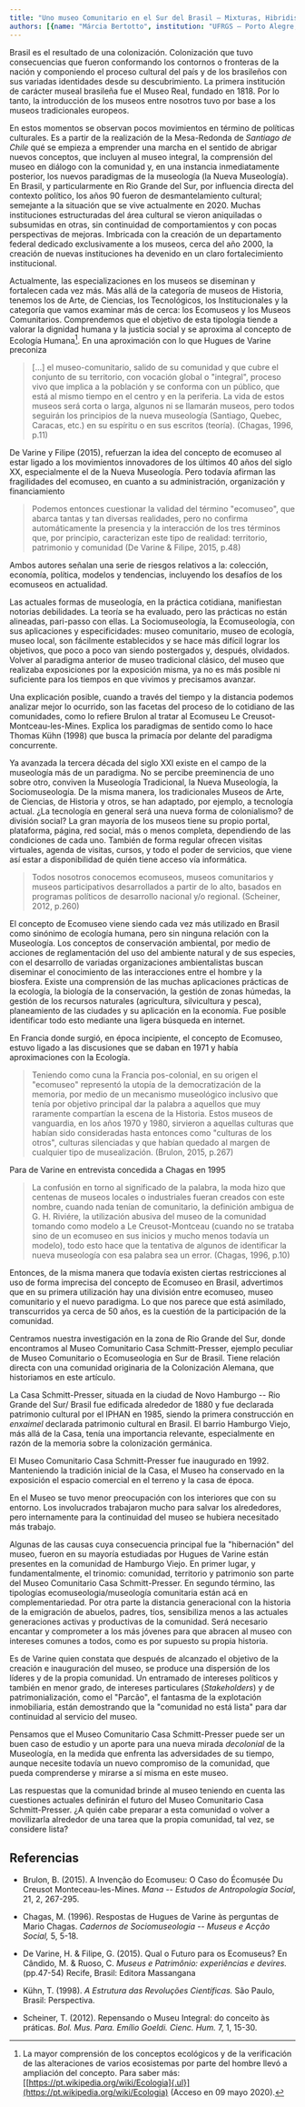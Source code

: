 ```yaml
---
title: "Uno museo Comunitario en el Sur del Brasil – Mixturas, Hibridismos y Participación"
authors: [{name: "Márcia Bertotto", institution: "UFRGS – Porto Alegre, Brasil"}, {name: "Vera Rangel", institution: "Museóloga y Consultora Independiente – Porto Alegre, Brasil"}]
---
```


Brasil es el resultado de una colonización. Colonización que tuvo
consecuencias que fueron conformando los contornos o fronteras de la
nación y componiendo el proceso cultural del país y de los brasileños
con sus variadas identidades desde su descubrimiento. La primera
institución de carácter museal brasileña fue el Museo Real, fundado en 1818.
Por lo tanto, la introducción de los museos entre nosotros tuvo
por base a los museos tradicionales europeos.

En estos momentos se observan pocos movimientos en término de políticas
culturales. Es a partir de la realización de la Mesa-Redonda de
*Santiago de Chile* qué se empieza a emprender una marcha en el sentido
de abrigar nuevos conceptos, que incluyen al museo integral, la
comprensión del museo en diálogo con la comunidad y, en una instancia
inmediatamente posterior, los nuevos paradigmas de la museología (la
Nueva Museología). En Brasil, y particularmente en Rio Grande del Sur,
por influencia directa del contexto político, los años 90 fueron de
desmantelamiento cultural; semejante a la situación que se vive
actualmente en 2020. Muchas instituciones estructuradas del área
cultural se vieron aniquiladas o subsumidas en otras, sin continuidad de
comportamientos y con pocas perspectivas de mejoras. Imbricada con la
creación de un departamento federal dedicado exclusivamente a los
museos, cerca del año 2000, la creación de nuevas instituciones ha
devenido en un claro fortalecimiento institucional.

Actualmente, las especializaciones en los museos se diseminan y
fortalecen cada vez más. Más allá de la categoría de museos de Historia,
tenemos los de Arte, de Ciencias, los Tecnológicos, los Institucionales
y la categoría que vamos examinar más de cerca: los Ecomuseos y los
Museos Comunitarios. Comprendemos que el objetivo de esta tipología
tiende a valorar la dignidad humana y la justicia social y se aproxima
al concepto de Ecología Humana[^1]. En una aproximación con lo que
Hugues de Varine preconiza

> \[\...\] el museo-comunitario, salido de su comunidad y que cubre el
> conjunto de su territorio, con vocación global o "integral", proceso
> vivo que implica a la población y se conforma con un público, que está
> al mismo tiempo en el centro y en la periferia. La vida de estos
> museos será corta o larga, algunos ni se llamarán museos, pero todos
> seguirán los principios de la nueva museología (Santiago, Quebec,
> Caracas, etc.) en su espíritu o en sus escritos (teoría). (Chagas,
> 1996, p.11)

De Varine y Filipe (2015), refuerzan la idea del concepto de ecomuseo al
estar ligado a los movimientos innovadores de los últimos 40 años del
siglo XX, especialmente el de la Nueva Museología. Pero todavía afirman
las fragilidades del ecomuseo, en cuanto a su administración,
organización y financiamiento

> Podemos entonces cuestionar la validad del término "ecomuseo", que
> abarca tantas y tan diversas realidades, pero no confirma
> automáticamente la presencia y la interacción de los tres términos
> que, por principio, caracterizan este tipo de realidad: territorio,
> patrimonio y comunidad (De Varine & Filipe, 2015, p.48)

Ambos autores señalan una serie de riesgos relativos a la: colección,
economía, política, modelos y tendencias, incluyendo los desafíos de los
ecomuseos en actualidad.

Las actuales formas de museología, en la práctica cotidiana, manifiestan
notorias debilidades. La teoría se ha evaluado, pero las prácticas no
están alineadas, pari-passo con ellas. La Sociomuseología, la
Ecomuseología, con sus aplicaciones y especificidades: museo
comunitario, museo de ecología, museo local, son fácilmente establecidos
y se hace más difícil lograr los objetivos, que poco a poco van siendo
postergados y, después, olvidados. Volver al paradigma anterior de museo
tradicional clásico, del museo que realizaba exposiciones por la
exposición misma, ya no es más posible ni suficiente para los tiempos en
que vivimos y precisamos avanzar.

Una explicación posible, cuando a través del tiempo y la distancia
podemos analizar mejor lo ocurrido, son las facetas del proceso de lo
cotidiano de las comunidades, como lo refiere Brulon al tratar al
Ecomuseu Le Creusot-Montceau-les-Mines. Explica los paradigmas de
sentido como lo hace Thomas Kühn (1998) que busca la primacía por
delante del paradigma concurrente.

Ya avanzada la tercera década del siglo XXI existe en el campo de la
museología más de un paradigma. No se percibe preeminencia de uno sobre
otro, conviven la Museología Tradicional, la Nueva Museología, la
Sociomuseología. De la misma manera, los tradicionales Museos de Arte,
de Ciencias, de Historia y otros, se han adaptado, por ejemplo, a
tecnología actual. ¿La tecnología en general será una nueva forma de
colonialismo? de división social? La gran mayoría de los museos tiene su
propio portal, plataforma, página, red social, más o menos completa,
dependiendo de las condiciones de cada uno. También de forma regular
ofrecen visitas virtuales, agenda de visitas, cursos, y todo el poder de
servicios, que viene así estar a disponibilidad de quién tiene acceso
vía informática.

> Todos nosotros conocemos ecomuseos, museos comunitarios y museos
> participativos desarrollados a partir de lo alto, basados en programas
> políticos de desarrollo nacional y/o regional. (Scheiner, 2012, p.260)

El concepto de Ecomuseo viene siendo cada vez más utilizado en Brasil
como sinónimo de ecología humana, pero sin ninguna relación con la
Museología. Los conceptos de conservación ambiental, por medio de
acciones de reglamentación del uso del ambiente natural y de sus
especies, con el desarrollo de variadas organizaciones ambientalistas
buscan diseminar el conocimiento de las interacciones entre el hombre y
la biosfera. Existe una comprensión de las muchas aplicaciones prácticas
de la ecología, la biología de la conservación, la gestión de zonas
húmedas, la gestión de los recursos naturales (agricultura, silvicultura
y pesca), planeamiento de las ciudades y su aplicación en la economía.
Fue posible identificar todo esto mediante una ligera búsqueda en
internet.

En Francia donde surgió, en época incipiente, el concepto de Ecomuseo,
estuvo ligado a las discusiones que se daban en 1971 y había
aproximaciones con la Ecología.

> Teniendo como cuna la Francia pos-colonial, en su origen el "ecomuseo"
> representó la utopía de la democratización de la memoria, por medio de
> un mecanismo museológico inclusivo que tenía por objetivo principal
> dar la palabra a aquellos que muy raramente compartían la escena de la
> Historia. Estos museos de vanguardia, en los años 1970 y 1980,
> sirvieron a aquellas culturas que habían sido consideradas hasta
> entonces como "culturas de los otros", culturas silenciadas y que
> habían quedado al margen de cualquier tipo de musealización. (Brulon,
> 2015, p.267)

Para de Varine en entrevista concedida a Chagas en 1995

> La confusión en torno al significado de la palabra, la moda hizo que
> centenas de museos locales o industriales fueran creados con este
> nombre, cuando nada tenían de comunitario, la definición ambigua de G.
> H. Riviére, la utilización abusiva del museo de la comunidad tomando
> como modelo a Le Creusot-Montceau (cuando no se trataba sino de un
> ecomuseo en sus inicios y mucho menos todavía un modelo), todo esto
> hace que la tentativa de algunos de identificar la nueva museología
> con esa palabra sea un error. (Chagas, 1996, p.10)

Entonces, de la misma manera que todavía existen ciertas restricciones
al uso de forma imprecisa del concepto de Ecomuseo en Brasil, advertimos
que en su primera utilización hay una división entre ecomuseo, museo
comunitario y el nuevo paradigma. Lo que nos parece que está asimilado,
transcurridos ya cerca de 50 años, es la cuestión de la participación de
la comunidad.

Centramos nuestra investigación en la zona de Rio Grande del Sur, donde
encontramos al Museo Comunitario Casa Schmitt-Presser, ejemplo peculiar
de Museo Comunitario o Ecomuseologia en Sur de Brasil. Tiene relación
directa con una comunidad originaria de la Colonización Alemana, que
historiamos en este artículo.

La Casa Schmitt-Presser, situada en la ciudad de Novo Hamburgo -- Rio
Grande del Sur/ Brasil fue edificada alrededor de 1880 y fue declarada
patrimonio cultural por el IPHAN en 1985, siendo la primera construcción
en *enxaimel* declarada patrimonio cultural en Brasil. El barrio
Hamburgo Viejo, más allá de la Casa, tenía una importancia relevante,
especialmente en razón de la memoria sobre la colonización germánica.

El Museo Comunitario Casa Schmitt-Presser fue inaugurado en 1992.
Manteniendo la tradición inicial de la Casa, el Museo ha conservado en
la exposición el espacio comercial en el terreno y la casa de época.

En el Museo se tuvo menor preocupación con los interiores que con su
entorno. Los involucrados trabajaron mucho para salvar los alrededores,
pero internamente para la continuidad del museo se hubiera necesitado
más trabajo.

Algunas de las causas cuya consecuencia principal fue la "hibernación"
del museo, fueron en su mayoría estudiadas por Hugues de Varine están
presentes en la comunidad de Hamburgo Viejo. En primer lugar, y
fundamentalmente, el trinomio: comunidad, territorio y patrimonio son
parte del Museo Comunitario Casa Schmitt-Presser. En segundo término,
las tipologías ecomuseologia/museología comunitaria están acá en
complementariedad. Por otra parte la distancia generacional con la
historia de la emigración de abuelos, padres, tíos, sensibiliza menos a
las actuales generaciones activas y productivas de la comunidad. Será
necesario encantar y comprometer a los más jóvenes para que abracen al
museo con intereses comunes a todos, como es por supuesto su propia
historia.

Es de Varine quien constata que después de alcanzado el objetivo de la
creación e inauguración del museo, se produce una dispersión de los
líderes y de la propia comunidad. Un entramado de intereses políticos y
también en menor grado, de intereses particulares (*Stakeholders*) y de
patrimonialización, como el "Parcão", el fantasma de la explotación
inmobiliaria, están demostrando que la "comunidad no está lista" para
dar continuidad al servicio del museo.

Pensamos que el Museo Comunitario Casa Schmitt-Presser puede ser un buen
caso de estudio y un aporte para una nueva mirada *decolonial* de la
Museología, en la medida que enfrenta las adversidades de su tiempo,
aunque necesite todavía un nuevo compromiso de la comunidad, que pueda
comprenderse y mirarse a sí misma en este museo.

Las respuestas que la comunidad brinde al museo teniendo en cuenta las
cuestiones actuales definirán el futuro del Museo Comunitario Casa
Schmitt-Presser. ¿A quién cabe preparar a esta comunidad o volver a
movilizarla alrededor de una tarea que la propia comunidad, tal vez, se
considere lista?

## Referencias

- Brulon, B. (2015). A Invenção do Ecomuseu: O Caso do Écomusée Du
  Creusot Monteceau-les-Mines. *Mana -- Estudos de Antropologia Social*,
  21, 2, 267-295.
- Chagas, M. (1996). Respostas de Hugues de Varine às perguntas de Mario
  Chagas. *Cadernos de Sociomuseologia -- Museus e Acção Social,* 5,
  5-18.

- De Varine, H. & Filipe, G. (2015). Qual o Futuro para os Ecomuseus? En
  Cândido, M. & Ruoso, C. *Museus e Patrimônio: experiências e devires.*
  (pp.47-54) Recife, Brasil: Editora Massangana

- Kühn, T. (1998). *A Estrutura das Revoluções Científicas.* São Paulo,
  Brasil: Perspectiva.

- Scheiner, T. (2012). Repensando o Museu Integral: do conceito às
  práticas. *Bol. Mus. Para. Emílio Goeldi. Cienc. Hum.* 7, 1, 15-30.

[^1]: La mayor comprensión de los conceptos ecológicos y de la verificación de las alteraciones de varios ecosistemas por parte del hombre llevó a ampliación del concepto. Para saber más: [[https://pt.wikipedia.org/wiki/Ecologia]{.ul}](https://pt.wikipedia.org/wiki/Ecologia) (Acceso en 09 mayo 2020).
